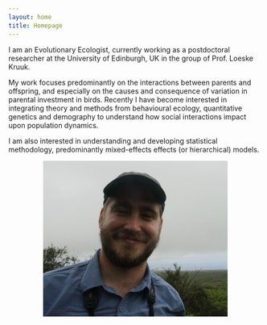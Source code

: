 ```yaml
---
layout: home
title: Homepage
---
```


I am an Evolutionary Ecologist, currently working as a postdoctoral researcher at the University of Edinburgh, UK in the group of Prof. Loeske Kruuk. 

My work focuses predominantly on the interactions between parents and offspring, and especially on the causes and consequence of variation in parental investment in birds. Recently I have become interested in integrating theory and methods from behavioural ecology, quantitative genetics and demography to understand how social interactions impact upon population dynamics.

I am also interested in understanding and developing statistical methodology, predominantly mixed-effects effects (or hierarchical) models.

<p align="center">
  <img src="joel_photo.jpg">
</p>
